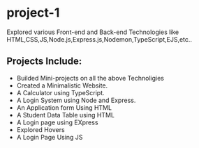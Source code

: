 # project-1
Explored various Front-end and Back-end Technologies like HTML,CSS,JS,Node.js,Express.js,Nodemon,TypeScript,EJS,etc..

## Projects Include:

+ Builded Mini-projects on all the above Technoligies
+ Created a Minimalistic Website.
+ A Calculator using TypeScript.
+ A Login System using Node and Express.
+ An Application form Using HTML
+ A Student Data Table using HTML
+ A Login page using EXpress
+ Explored Hovers
+ A Login Page Using JS
